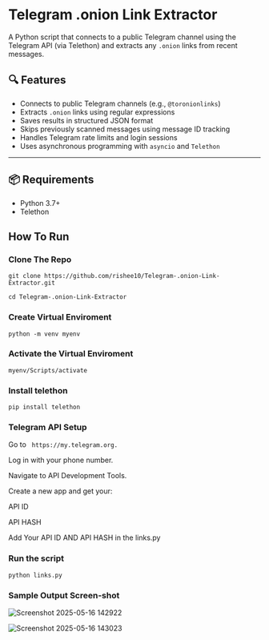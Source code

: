 #  Telegram .onion Link Extractor

A Python script that connects to a public Telegram channel using the Telegram API (via Telethon) and extracts any `.onion` links from recent messages.

## 🔍 Features

- Connects to public Telegram channels (e.g., `@toronionlinks`)
- Extracts `.onion` links using regular expressions
- Saves results in structured JSON format
- Skips previously scanned messages using message ID tracking
- Handles Telegram rate limits and login sessions
- Uses asynchronous programming with `asyncio` and `Telethon`

---

## 📦 Requirements

- Python 3.7+
- Telethon

## How To Run

### Clone The Repo

`git clone https://github.com/rishee10/Telegram-.onion-Link-Extractor.git`

`cd Telegram-.onion-Link-Extractor`


### Create Virtual Enviroment

`python -m venv myenv`

### Activate the Virtual Enviroment

`myenv/Scripts/activate`

### Install telethon

`pip install telethon`


### Telegram API Setup

Go to ` https://my.telegram.org.`

Log in with your phone number.

Navigate to API Development Tools.

Create a new app and get your:

API ID

API HASH

Add Your API ID AND API HASH in the links.py

### Run the script

`python links.py`

### Sample Output Screen-shot

![Screenshot 2025-05-16 142922](https://github.com/user-attachments/assets/fbf02b75-08e0-446d-8fb8-9f14b86cfa3c)

![Screenshot 2025-05-16 143023](https://github.com/user-attachments/assets/3fb3e436-fc39-47ac-9d2a-7f1183df05b8)



